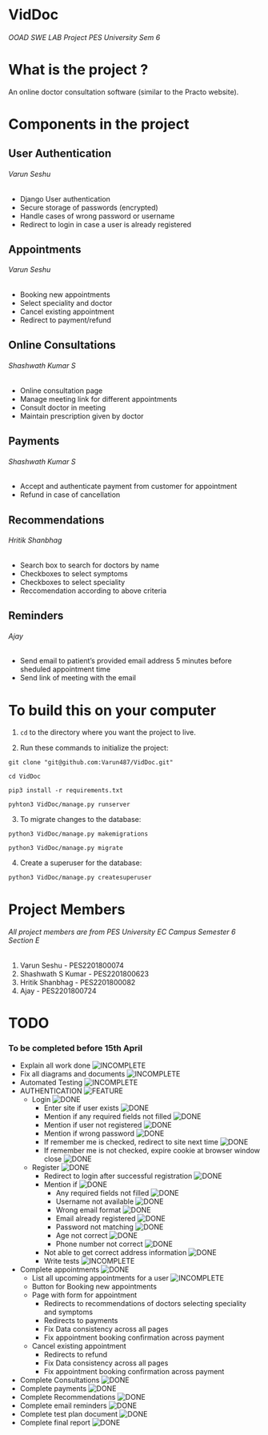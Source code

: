 # VidDoc
###### OOAD SWE LAB Project PES University Sem 6 

# What is the project ?

An online doctor consultation software (similar to the Practo website).

# Components in the project

## User Authentication
###### Varun Seshu
- Django User authentication
- Secure storage of passwords (encrypted)
- Handle cases of wrong password or username
- Redirect to login in case a user is already registered

## Appointments
###### Varun Seshu
- Booking new appointments
- Select speciality and doctor
- Cancel existing appointment
- Redirect to payment/refund

## Online Consultations
###### Shashwath Kumar S
- Online consultation page
- Manage meeting link for different appointments
- Consult doctor in meeting
- Maintain prescription given by doctor

## Payments
###### Shashwath Kumar S
- Accept and authenticate payment from customer for appointment
- Refund in case of cancellation

## Recommendations
###### Hritik Shanbhag
- Search box to search for doctors by name
- Checkboxes to select symptoms
- Checkboxes to select speciality
- Reccomendation according to above criteria

## Reminders
###### Ajay
- Send email to patient’s provided email address 5 minutes before sheduled appointment time
- Send link of meeting with the email

# To build this on your computer

1. ```cd``` to the directory where you want the project to live.

2. Run these commands to initialize the project:

```
git clone "git@github.com:Varun487/VidDoc.git"

cd VidDoc

pip3 install -r requirements.txt

pyhton3 VidDoc/manage.py runserver
```
3. To migrate changes to the database:
```
python3 VidDoc/manage.py makemigrations

python3 VidDoc/manage.py migrate
```
4. Create a superuser for the database:
```
python3 VidDoc/manage.py createsuperuser
```

# Project Members
###### All project members are from PES University EC Campus Semester 6 Section E

1. Varun Seshu - PES2201800074
2. Shashwath S Kumar - PES2201800623 
3. Hritik Shanbhag - PES2201800082
4. Ajay - PES2201800724

# TODO
### To be completed before 15th April
- Explain all work done  ![INCOMPLETE](https://img.shields.io/badge/MEETING-INCOMPLETE-orange)
- Fix all diagrams and documents  ![INCOMPLETE](https://img.shields.io/badge/DOC-INCOMPLETE-orange)
- Automated Testing  ![INCOMPLETE](https://img.shields.io/badge/FEATURE-INCOMPLETE-orange)
- AUTHENTICATION ![FEATURE](https://img.shields.io/badge/FEATURE-INPROGRESS-yellow)
  - Login ![DONE](https://img.shields.io/badge/DONE-brightgreen)
    - Enter site if user exists ![DONE](https://img.shields.io/badge/DONE-brightgreen)
    - Mention if any required fields not filled ![DONE](https://img.shields.io/badge/DONE-brightgreen)
    - Mention if user not registered ![DONE](https://img.shields.io/badge/DONE-brightgreen)
    - Mention if wrong password ![DONE](https://img.shields.io/badge/DONE-brightgreen)
    - If remember me is checked, redirect to site next time ![DONE](https://img.shields.io/badge/DONE-brightgreen)
    - If remember me is not checked, expire cookie at browser window close ![DONE](https://img.shields.io/badge/DONE-brightgreen)
  - Register ![DONE](https://img.shields.io/badge/DONE-brightgreen)
    - Redirect to login after successful registration ![DONE](https://img.shields.io/badge/DONE-brightgreen)
    - Mention if ![DONE](https://img.shields.io/badge/DONE-brightgreen)
      - Any required fields not filled ![DONE](https://img.shields.io/badge/DONE-brightgreen)
      - Username not available ![DONE](https://img.shields.io/badge/DONE-brightgreen)
      - Wrong email format ![DONE](https://img.shields.io/badge/DONE-brightgreen)
      - Email already registered ![DONE](https://img.shields.io/badge/DONE-brightgreen)
      - Password not matching ![DONE](https://img.shields.io/badge/DONE-brightgreen)
      - Age not correct ![DONE](https://img.shields.io/badge/DONE-brightgreen)
      - Phone number not correct ![DONE](https://img.shields.io/badge/DONE-brightgreen)
    - Not able to get correct address information ![DONE](https://img.shields.io/badge/BUG-red)
    - Write tests  ![INCOMPLETE](https://img.shields.io/badge/INCOMPLETE-orange)
- Complete appointments ![DONE](https://img.shields.io/badge/FEATURE-INCOMPLETE-red)
  - List all upcoming appointments for a user  ![INCOMPLETE](https://img.shields.io/badge/INCOMPLETE-orange)
  - Button for Booking new appointments
  - Page with form for appointment
    - Redirects to recommendations of doctors selecting speciality and symptoms
    - Redirects to payments
    - Fix Data consistency across all pages
    - Fix appointment booking confirmation across payment
  - Cancel existing appointment
    - Redirects to refund
    - Fix Data consistency across all pages
    - Fix appointment booking confirmation across payment
- Complete Consultations  ![DONE](https://img.shields.io/badge/FEATURE-INCOMPLETE-red)
- Complete payments  ![DONE](https://img.shields.io/badge/FEATURE-INCOMPLETE-red)
- Complete Recommendations  ![DONE](https://img.shields.io/badge/FEATURE-INCOMPLETE-red)
- Complete email reminders  ![DONE](https://img.shields.io/badge/FEATURE-INCOMPLETE-red)
- Complete test plan document  ![DONE](https://img.shields.io/badge/DOC-INCOMPLETE-red)
- Complete final report  ![DONE](https://img.shields.io/badge/DOC-INCOMPLETE-red)
